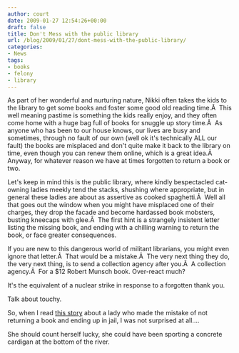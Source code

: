 ```yaml
---
author: court
date: 2009-01-27 12:54:26+00:00
draft: false
title: Don't Mess with the public library
url: /blog/2009/01/27/dont-mess-with-the-public-library/
categories:
- News
tags:
- books
- felony
- library
---
```


As part of her wonderful and nurturing nature, Nikki often takes the kids to the library to get some books and foster some good old reading time.Â  This well meaning pastime is something the kids really enjoy, and they often come home with a huge bag full of books for snuggle up story time.Â  As anyone who has been to our house knows, our lives are busy and sometimes, through no fault of our own (well ok it's technically ALL our fault) the books are misplaced and don't quite make it back to the library on time, even though you can renew them online, which is a great idea.Â  Anyway, for whatever reason we have at times forgotten to return a book or two.

Let's keep in mind this is the public library, where kindly bespectacled cat-owning ladies meekly tend the stacks, shushing where appropriate, but in general these ladies are about as assertive as cooked spaghetti.Â  Well all that goes out the window when you might have misplaced one of their charges, they drop the facade and become hardassed book mobsters, busting kneecaps with glee.Â  The first hint is a strangely insistent letter listing the missing book, and ending with a chilling warning to return the book, or face greater consequences.

If you are new to this dangerous world of militant librarians, you might even ignore that letter.Â  That would be a mistake.Â  The very next thing they do, the very next thing, is to send a collection agency after you.Â  A collection agency.Â  For a $12 Robert Munsch book. Over-react much?

It's the equivalent of a nuclear strike in response to a forgotten thank you.

Talk about touchy.

So, when I read [this story](http://cnews.canoe.ca/CNEWS/WeirdNews/2009/01/23/8126446-ap.html) about a lady who made the mistake of not returning a book and ending up in jail, I was not surprised at all....

She should count herself lucky, she could have been sporting a concrete cardigan at the bottom of the river.
